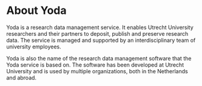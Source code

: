 # About Yoda

Yoda is a research data management service. It enables Utrecht University researchers and their partners to deposit,
publish and preserve research data. The service is managed and supported by an interdisciplinary team of university employees.

Yoda is also the name of the research data management software that the Yoda service is based on. The software has been developed at
Utrecht University and is used by multiple organizations, both in the Netherlands and abroad.
